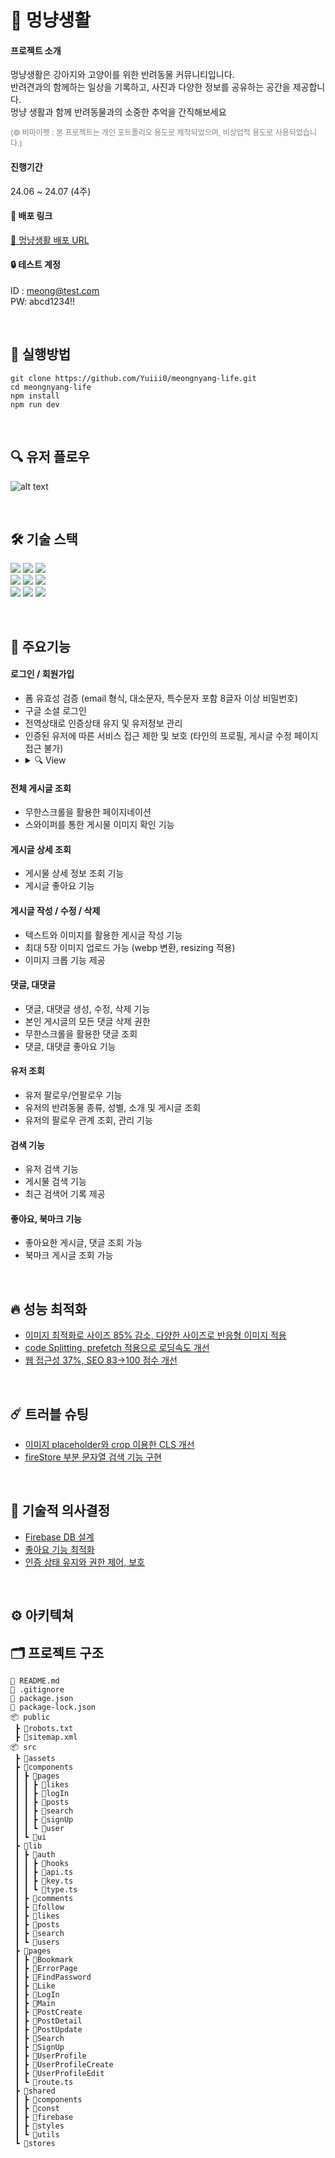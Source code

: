 # 🐾 멍냥생활

#### 프로젝트 소개

멍냥생활은 강아지와 고양이를 위한 반려동물 커뮤니티입니다. <br>
반려견과의 함께하는 일상을 기록하고, 사진과 다양한 정보를 공유하는 공간을 제공합니다.<br>
멍냥 생활과 함께 반려동물과의 소중한 추억을 간직해보세요

<p style="font-size: 12px; color: gray;">(© 비마이펫 :
본 프로젝트는 개인 포트폴리오 용도로 제작되었으며, 비상업적 용도로 사용되었습니다.)</p>

#### 진행기간

24.06 ~ 24.07 (4주)

#### 📎 배포 링크

[🐾 멍냥생활 배포 URL ](https://dev-meongnyang-life.vercel.app/)

#### 🔒 테스트 계정

ID : meong@test.com <br>
PW: abcd1234!!

<br/>

## 🚀 실행방법

```
git clone https://github.com/Yuiii0/meongnyang-life.git
cd meongnyang-life
npm install
npm run dev
```

<br/>

## 🔍 유저 플로우

![alt text](image.png)

<br/>

## 🛠 기술 스택

<img  src="https://img.shields.io/badge/TypeScript-3178C6?style=for-the-badge&logo=TypeScript&logoColor=white"> <img  src="https://img.shields.io/badge/React-61DAFB?style=for-the-badge&logo=React&logoColor=white"> <img  src="https://img.shields.io/badge/Tailwindcss-06B6D4?style=for-the-badge&logo=tailwindcss&logoColor=white"><br/>
<img  src="https://img.shields.io/badge/Zustand-764ABC?style=for-the-badge&logo=React&logoColor=white"> <img  src="https://img.shields.io/badge/React Query-FF4154?style=for-the-badge&logo=reactquery&logoColor=white"> <img  src="https://img.shields.io/badge/React Hook Form-EC5990?style=for-the-badge&logo=reacthookform&logoColor=white"><br/>
<img  src="https://img.shields.io/badge/Firebase-FFCA28?style=for-the-badge&logo=firebase&logoColor=white"> <img  src="https://img.shields.io/badge/Vite-646CFF?style=for-the-badge&logo=vite&logoColor=white"> <img  src="https://img.shields.io/badge/vercel-000000?style=for-the-badge&logo=vercel&logoColor=white">

<br/>

## 📌 주요기능

#### 로그인 / 회원가입 <br/>

- 폼 유효성 검증 (email 형식, 대소문자, 특수문자 포함 8글자 이상 비밀번호)
- 구글 소셜 로그인
- 전역상태로 인증상태 유지 및 유저정보 관리</details>
- 인증된 유저에 따른 서비스 접근 제한 및 보호 (타인의 프로필, 게시글 수정 페이지 접근 불가)
- <details><summary> 🔍 View</summary> <br/>  </details>

#### 전체 게시글 조회

- 무한스크롤을 활용한 페이지네이션
- 스와이퍼를 통한 게시물 이미지 확인 기능

#### 게시글 상세 조회

- 게시물 상세 정보 조회 기능
- 게시글 좋아요 기능

#### 게시글 작성 / 수정 / 삭제

- 텍스트와 이미지를 활용한 게시글 작성 기능
- 최대 5장 이미지 업로드 가능 (webp 변환, resizing 적용)
- 이미지 크롭 기능 제공

#### 댓글, 대댓글

- 댓글, 대댓글 생성, 수정, 삭제 기능
- 본인 게시글의 모든 댓글 삭제 권한
- 무한스크롤을 활용한 댓글 조회
- 댓글, 대댓글 좋아요 기능

#### 유저 조회

- 유저 팔로우/언팔로우 기능
- 유저의 반려동물 종류, 성별, 소개 및 게시글 조회
- 유저의 팔로우 관계 조회, 관리 기능

#### 검색 기능

- 유저 검색 기능
- 게시물 검색 기능
- 최근 검색어 기록 제공

#### 좋아요, 북마크 기능

- 좋아요한 게시글, 댓글 조회 가능
- 북마크 게시글 조회 가능

<br/>

## 🔥 성능 최적화

- [이미지 최적화로 사이즈 85% 감소, 다양한 사이즈로 반응형 이미지 적용](https://s-organization-335.gitbook.io/meongnang/undefined)
- [code Splitting, prefetch 적용으로 로딩속도 개선](https://s-organization-335.gitbook.io/meongnang/prefetch-code-splitting)
- [웹 접근성 37%, SEO 83→100 점수 개선](https://s-organization-335.gitbook.io/db/seo)

<br/>

## ☄️ 트러블 슈팅

- [이미지 placeholder와 crop 이용한 CLS 개선](https://s-organization-335.gitbook.io/trouble)
- [fireStore 부분 문자열 검색 기능 구현](https://s-organization-335.gitbook.io/trouble/firebase)

<br/>

## 💭 기술적 의사결정

- [Firebase DB 설계](https://s-organization-335.gitbook.io/meongnang)
- [좋아요 기능 최적화](https://s-organization-335.gitbook.io/meongnang/undefined-1)
- [인증 상태 유지와 권한 제어, 보호](https://s-organization-335.gitbook.io/meongnang/undefined-2)

<br/>

## ⚙️ 아키텍쳐

## 🗂 프로젝트 구조

```
📜 README.md
📜 .gitignore
📜 package.json
📜 package-lock.json
📦 public
 ┣ 📜robots.txt
 ┣ 📜sitemap.xml
📦 src
 ┣ 📂assets
 ┣ 📂components
 ┃ ┣ 📂pages
 ┃ ┃ ┣ 📂likes
 ┃ ┃ ┣ 📂logIn
 ┃ ┃ ┣ 📂posts
 ┃ ┃ ┣ 📂search
 ┃ ┃ ┣ 📂signUp
 ┃ ┃ ┗ 📂user
 ┃ ┗ 📂ui
 ┣ 📂lib
 ┃ ┣ 📂auth
 ┃ ┃ ┣ 📂hooks
 ┃ ┃ ┣ 📜api.ts
 ┃ ┃ ┣ 📜key.ts
 ┃ ┃ ┗ 📜type.ts
 ┃ ┣ 📂comments
 ┃ ┣ 📂follow
 ┃ ┣ 📂likes
 ┃ ┣ 📂posts
 ┃ ┣ 📂search
 ┃ ┗ 📂users
 ┣ 📂pages
 ┃ ┣ 📂Bookmark
 ┃ ┣ 📂ErrorPage
 ┃ ┣ 📂FindPassword
 ┃ ┣ 📂Like
 ┃ ┣ 📂LogIn
 ┃ ┣ 📂Main
 ┃ ┣ 📂PostCreate
 ┃ ┣ 📂PostDetail
 ┃ ┣ 📂PostUpdate
 ┃ ┣ 📂Search
 ┃ ┣ 📂SignUp
 ┃ ┣ 📂UserProfile
 ┃ ┣ 📂UserProfileCreate
 ┃ ┣ 📂UserProfileEdit
 ┃ ┗ 📜route.ts
 ┣ 📂shared
 ┃ ┣ 📂components
 ┃ ┣ 📂const
 ┃ ┣ 📂firebase
 ┃ ┣ 📂styles
 ┃ ┗ 📂utils
 ┗ 📂stores
```
